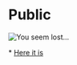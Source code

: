 # Public
![You seem lost...](https://thegeekghost.com/images/youseemlostgithub.png)

\* [Here it is](https://github.com/marghost)
